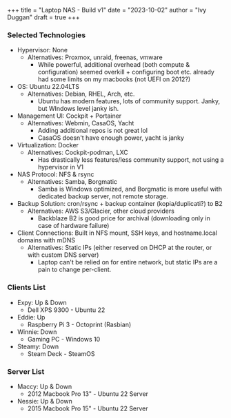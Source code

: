 +++
title = "Laptop NAS - Build v1"
date = "2023-10-02"
author = "Ivy Duggan"
draft = true
+++


### Selected Technologies

- Hypervisor: None
  - Alternatives: Proxmox, unraid, freenas, vmware
    - While powerful, additional overhead (both compute & configuration) seemed overkill + configuring boot etc. already had some limits on my macbooks (not UEFI on 2012?)
- OS: Ubuntu 22.04LTS
  - Alternatives: Debian, RHEL, Arch, etc.
    - Ubuntu has modern features, lots of community support. Janky, but WIndows level janky ish.
- Management UI: Cockpit + Portainer
  - Alternatives: Webmin, CasaOS, Yacht
    - Adding additional repos is not great lol
    - CasaOS doesn't have enough power, yacht is janky
- Virtualization: Docker
  - Alternatives: Cockpit-podman, LXC
    - Has drastically less features/less community support, not using a hypervisor in V1
- NAS Protocol: NFS & rsync
  - Alternatives: Samba, Borgmatic
    - Samba is Windows optimized, and Borgmatic is more useful with dedicated backup server, not remote storage.
- Backup Solution: cron/rsync + backup container (kopia/duplicati?) to B2
  - Alternatives: AWS S3/Glacier, other cloud providers
    - Backblaze B2 is good price for archival (downloading only in case of hardware failure)
- Client Connections: Built in NFS mount, SSH keys, and hostname.local domains with mDNS
  - Alternatives: Static IPs (either reserved on DHCP at the router, or with custom DNS server)
    - Laptop can't be relied on for entire network, but static IPs are a pain to change per-client.

### Clients List

- Expy: Up & Down
  - Dell XPS 9300 - Ubuntu 22
- Eddie: Up
  - Raspberry Pi 3 - Octoprint (Rasbian)
- Winnie: Down
  - Gaming PC - Windows 10
- Steamy: Down
  - Steam Deck - SteamOS

### Server List

- Maccy: Up & Down
  - 2012 Macbook Pro 13" - Ubuntu 22 Server
- Nessie: Up & Down
  - 2015 Macbook Pro 15" - Ubuntu 22 Server
